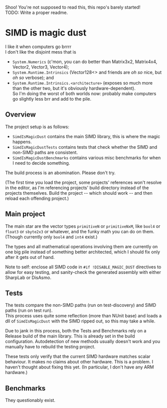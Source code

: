 Shoo! You're not supposed to read this, this repo's barely started!  
TODO: Write a proper readme.

SIMD is magic dust
==================
I like it when computers go brrrr  
I don't like the disjoint mess that is
- `System.Numerics` (c'mon, you can do better than Matrix3x2, Matrix4x4, Vector2, Vector3, Vector4);
- `System.Runtime.Intrinsics` (Vector128<> and friends are _oh so_ nice, but _oh so_ verbose); and
- `System.Runtime.Intrinsics.<architecture>` (exposes so much more than the other two, but it's obviously hardware-dependent).  
So I'm doing the worst of both worlds now: probably make computers go slightly less brr and add to the pile.

Overview
--------
The project setup is as follows:
- `SimdIsMagicDust` contains the main SIMD library, this is where the magic happens.
- `SimdIsMagicDustTests` contains tests that check whether the SIMD and non-SIMD paths are consistent.
- `SimdIsMagicDustBenchmarks` contains various misc benchmarks for when I need to decide something.

The build process is an abomination. Please don't try.

(The first time you load the project, some projects' references won't resolve in the editor, as I'm referencing projects' build directory instead of the projects themselves. Build the project -- which should work -- and then reload each offending project.)

Main project
------------
The main star are the vector types `primitiveN` or `primitiveNxM`, like `bool4` or `float3` or `sbyte2x3` or whatever, and the funky math you can do on them. (Though currently only `bool4` and `int4` exist.)

The types and all mathematical operations involving them are currently on one big pile instead of something better architected, which I should fix only after it gets out of hand.

Note to self: enclose all SIMD code in `#if !DISABLE_MAGIC_DUST` directives to allow for easy testing, and sanity-check the generated assembly with either SharpLab or DisAsmo.

Tests
-----
The tests compare the non-SIMD paths (run on test-discovery) and SIMD paths (run on test run).  
This process uses quite some reflection (more than NUnit base) and loads a dll of `SimdIsMagicDust` with the SIMD ripped out, so this may take a while.

Due to jank in this process, both the Tests and Benchmarks rely on a Release build of the main library. This is already set in the build configuration. Autodetection of new methods usually doesn't work and you manually have to rebuild the testing project.

These tests only verify that the current SIMD hardware matches scalar behaviour. It makes no claims about other hardware. This is a problem. I haven't thought about fixing this yet. (In particular, I don't have any ARM hardware.)

Benchmarks
----------
They questionably exist.
